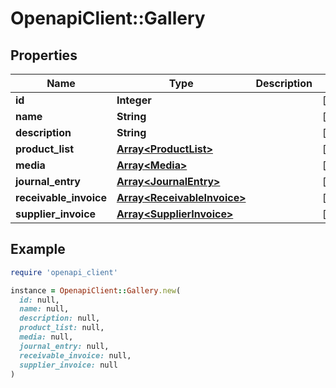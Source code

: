 # OpenapiClient::Gallery

## Properties

| Name | Type | Description | Notes |
| ---- | ---- | ----------- | ----- |
| **id** | **Integer** |  | [optional] |
| **name** | **String** |  | [optional] |
| **description** | **String** |  | [optional] |
| **product_list** | [**Array&lt;ProductList&gt;**](ProductList.md) |  | [optional] |
| **media** | [**Array&lt;Media&gt;**](Media.md) |  | [optional] |
| **journal_entry** | [**Array&lt;JournalEntry&gt;**](JournalEntry.md) |  | [optional] |
| **receivable_invoice** | [**Array&lt;ReceivableInvoice&gt;**](ReceivableInvoice.md) |  | [optional] |
| **supplier_invoice** | [**Array&lt;SupplierInvoice&gt;**](SupplierInvoice.md) |  | [optional] |

## Example

```ruby
require 'openapi_client'

instance = OpenapiClient::Gallery.new(
  id: null,
  name: null,
  description: null,
  product_list: null,
  media: null,
  journal_entry: null,
  receivable_invoice: null,
  supplier_invoice: null
)
```

